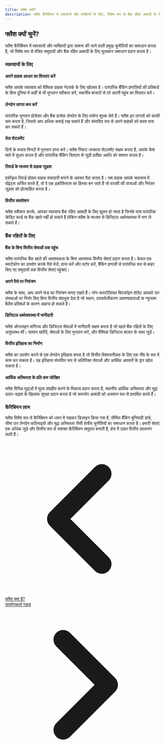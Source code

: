 ```yaml
---
title: फ्लैश क्यों?
description: फ्लैश कैरिबियन में व्यवसायों और व्यक्तियों के लिए, विशेष रूप से बैंक रहित आबादी के लिए अद्वितीय लाभ प्रदान करता है।
---
```


## फ्लैश क्यों चुनें?

फ्लैश कैरिबियन में व्यवसायों और व्यक्तियों द्वारा सामना की जाने वाली प्रमुख चुनौतियों का समाधान करता है, जो विशेष रूप से वंचित समुदायों और बैंक रहित आबादी के लिए मूल्यवान समाधान प्रदान करता है।

### व्यवसायों के लिए

#### अपने ग्राहक आधार का विस्तार करें

फ्लैश आपके व्यवसाय को वैश्विक ग्राहक नेटवर्क के लिए खोलता है। पारंपरिक बैंकिंग प्रणालियों की प्रतिबंधों के बिना दुनिया में कहीं से भी भुगतान स्वीकार करें, स्थानीय बाजारों से परे अपनी पहुंच का विस्तार करें।

#### लेनदेन लागत कम करें

पारंपरिक भुगतान प्रोसेसर और बैंक प्रत्येक लेनदेन के लिए पर्याप्त शुल्क लेते हैं। फ्लैश इन लागतों को काफी कम करता है, जिससे आप अधिक कमाई रख सकते हैं और संभावित रूप से अपने ग्राहकों को बचत पास कर सकते हैं।

#### तेज़ सेटलमेंट

दिनों के बजाय मिनटों में भुगतान प्राप्त करें। फ्लैश निकट-तत्काल सेटलमेंट सक्षम करता है, आपके कैश फ्लो में सुधार करता है और पारंपरिक बैंकिंग सिस्टम से जुड़ी प्रतीक्षा अवधि को समाप्त करता है।

#### रिवार्ड के माध्यम से ग्राहक जुड़ाव

एकीकृत रिवार्ड प्रोग्राम ग्राहक वफादारी बनाने के अवसर पैदा करता है। जब ग्राहक आपके व्यवसाय में पॉइंट्स अर्जित करते हैं, तो वे एक इकोसिस्टम का हिस्सा बन जाते हैं जो वापसी की यात्राओं और निरंतर जुड़ाव को प्रोत्साहित करता है।

#### वित्तीय समावेशन

फ्लैश स्वीकार करके, आपका व्यवसाय बैंक रहित आबादी के लिए सुलभ हो जाता है जिनके पास पारंपरिक क्रेडिट कार्ड या बैंक खाते नहीं हो सकते हैं लेकिन फ्लैश के माध्यम से डिजिटल अर्थव्यवस्था में भाग ले सकते हैं।

### बैंक रहितों के लिए

#### बैंक के बिना वित्तीय सेवाओं तक पहुंच

फ्लैश पारंपरिक बैंक खाते की आवश्यकता के बिना आवश्यक वित्तीय सेवाएं प्रदान करता है। केवल एक स्मार्टफोन का उपयोग करके पैसे भेजें, प्राप्त करें और स्टोर करें, बैंकिंग प्रणाली से पारंपरिक रूप से बाहर किए गए समुदायों तक वित्तीय सेवाएं पहुंचाएं।

#### अपने पैसे पर नियंत्रण

फ्लैश के साथ, आप अपने फंड का नियंत्रण बनाए रखते हैं। नॉन-कस्टोडियल बिटकॉइन वॉलेट आपको उन संस्थाओं पर निर्भर किए बिना वित्तीय संप्रभुता देता है जो स्थान, दस्तावेज़ीकरण आवश्यकताओं या न्यूनतम बैलेंस प्रतिबंधों के कारण अप्राप्य हो सकते हैं।

#### डिजिटल अर्थव्यवस्था में भागीदारी

फ्लैश ऑनलाइन वाणिज्य और डिजिटल सेवाओं में भागीदारी सक्षम करता है जो पहले बैंक रहितों के लिए अनुपलब्ध थीं। सामान खरीदें, सेवाओं के लिए भुगतान करें, और वैश्विक डिजिटल बाज़ार के साथ जुड़ें।

#### वित्तीय इतिहास का निर्माण

फ्लैश का उपयोग करने से एक लेनदेन इतिहास बनता है जो वित्तीय विश्वसनीयता के लिए एक नींव के रूप में काम कर सकता है। यह इतिहास संभावित रूप से अतिरिक्त सेवाओं और आर्थिक अवसरों के द्वार खोल सकता है।

#### आर्थिक अस्थिरता के प्रति कम जोखिम

फ्लैश विभिन्न मुद्राओं में मूल्य संग्रहीत करने के विकल्प प्रदान करता है, स्थानीय आर्थिक अस्थिरता और मुद्रा उतार-चढ़ाव के खिलाफ सुरक्षा प्रदान करता है जो कमजोर आबादी को असमान रूप से प्रभावित करते हैं।

### कैरिबियन लाभ

फ्लैश विशेष रूप से कैरिबियन को ध्यान में रखकर डिज़ाइन किया गया है, सीमित बैंकिंग बुनियादी ढांचे, सीमा पार लेनदेन कठिनाइयों और मुद्रा अस्थिरता जैसी क्षेत्रीय चुनौतियों का समाधान करता है। हमारी सेवाएं एक अधिक जुड़े और वित्तीय रूप से सशक्त कैरिबियन समुदाय बनाती हैं, क्षेत्र में उन्नत वित्तीय उपकरण लाती हैं।

<!-- Navigation links -->
<div class="flex justify-between items-center mt-8 pt-4 border-t border-zinc-200 dark:border-zinc-700">
  <div class="w-1/3 text-left">
    <a href="what-is-flash" class="inline-flex items-center bg-purple-600 hover:bg-purple-700 text-white rounded-md transition-colors px-4 py-2 text-sm font-medium shadow-sm hover:shadow-md">
      <svg xmlns="http://www.w3.org/2000/svg" class="h-6 w-6 mr-2" fill="none" viewBox="0 0 24 24" stroke="currentColor">
        <path stroke-linecap="round" stroke-linejoin="round" stroke-width="3" d="M15 19l-7-7 7-7" />
      </svg>
      फ्लैश क्या है?
    </a>
  </div>
  <div class="w-1/3 text-center">
    <!-- Optional center content -->
  </div>
  <div class="w-1/3 text-right">
    <a href="user-guides" class="inline-flex items-center bg-purple-600 hover:bg-purple-700 text-white rounded-md transition-colors px-4 py-2 text-sm font-medium shadow-sm hover:shadow-md">
      उपयोगकर्ता गाइड
      <svg xmlns="http://www.w3.org/2000/svg" class="h-6 w-6 ml-2" fill="none" viewBox="0 0 24 24" stroke="currentColor">
        <path stroke-linecap="round" stroke-linejoin="round" stroke-width="3" d="M9 5l7 7-7 7" />
      </svg>
    </a>
  </div>
</div>